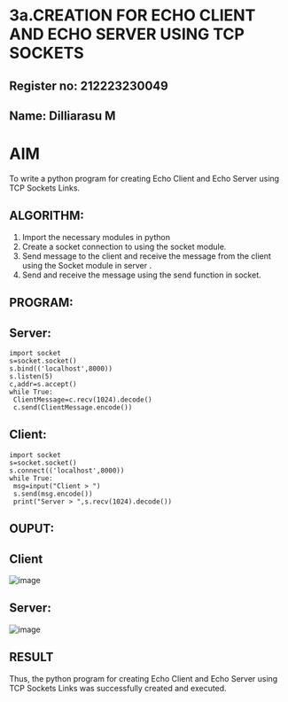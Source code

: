 # 3a.CREATION FOR ECHO CLIENT AND ECHO SERVER USING TCP SOCKETS
## Register no: 212223230049
## Name: Dilliarasu M
# AIM
To write a python program for creating Echo Client and Echo Server using TCP
Sockets Links.
## ALGORITHM:
1. Import the necessary modules in python
2. Create a socket connection to using the socket module.
3. Send message to the client and receive the message from the client using the Socket module in
 server .
4. Send and receive the message using the send function in socket.
## PROGRAM:
## Server:
```
import socket
s=socket.socket()
s.bind(('localhost',8000))
s.listen(5)
c,addr=s.accept()
while True:
 ClientMessage=c.recv(1024).decode()
 c.send(ClientMessage.encode())
```
## Client:
```
import socket
s=socket.socket()
s.connect(('localhost',8000))
while True:
 msg=input("Client > ")
 s.send(msg.encode())
 print("Server > ",s.recv(1024).decode())
```
## OUPUT:
## Client

![image](https://github.com/Dilliarasu0105/3a.Sockets_Creation_for_Echo_Client_and_Echo_Server/assets/144979593/fc177ffe-4383-4ef3-a133-31ce0b19df41)
## Server:

![image](https://github.com/Dilliarasu0105/3a.Sockets_Creation_for_Echo_Client_and_Echo_Server/assets/144979593/47f692f0-3e55-4dcf-b787-a6fab7a682ca)


## RESULT
Thus, the python program for creating Echo Client and Echo Server using TCP Sockets Links 
was successfully created and executed.
